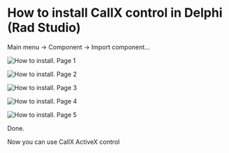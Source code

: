 # How to install CallX control in Delphi (Rad Studio)

Main menu → Component → Import component...

![How to install. Page 1](https://user-images.githubusercontent.com/20208639/45431373-3dac4700-b6b0-11e8-9e95-8fb94fa50f73.png)

![How to install. Page 2](https://user-images.githubusercontent.com/20208639/45431387-456beb80-b6b0-11e8-9161-03d49f5cb6f7.png)

![How to install. Page 3](https://user-images.githubusercontent.com/20208639/45431388-46048200-b6b0-11e8-9343-a3159d9fc9dc.png)

![How to install. Page 4](https://user-images.githubusercontent.com/20208639/45431390-469d1880-b6b0-11e8-9d1d-e86121431291.png)

![How to install. Page 5](https://user-images.githubusercontent.com/20208639/45431391-47ce4580-b6b0-11e8-9c3c-d397c65c8e9e.png)

Done.

Now you can use CallX ActiveX control
